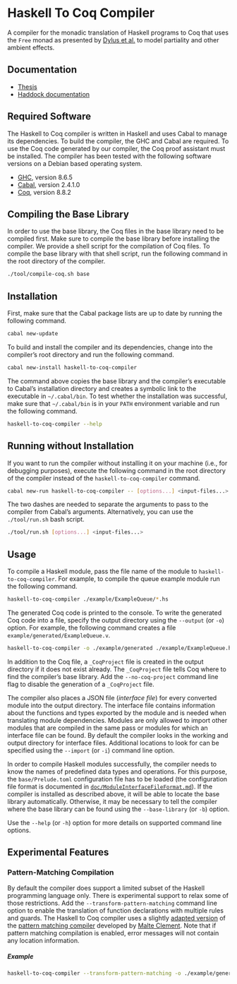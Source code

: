 # Haskell To Coq Compiler

A compiler for the monadic translation of Haskell programs to Coq that uses the `Free` monad as presented by [Dylus et al.](https://arxiv.org/abs/1805.08059) to model partiality and other ambient effects.

## Documentation

-   [Thesis](https://thesis.ba.just-otter.com)
-   [Haddock documentation](https://haskell-to-coq-compiler.just-otter.com)

## Required Software

The Haskell to Coq compiler is written in Haskell and uses Cabal to manage its dependencies.
To build the compiler, the GHC and Cabal are required.
To use the Coq code generated by our compiler, the Coq proof assistant must be installed.
The compiler has been tested with the following software versions on a Debian based operating system.

-   [GHC](https://www.haskell.org/ghc/), version 8.6.5
-   [Cabal](https://www.haskell.org/cabal/), version 2.4.1.0
-   [Coq](https://coq.inria.fr/download), version 8.8.2

## Compiling the Base Library

In order to use the base library, the Coq files in the base library need to be compiled first.
Make sure to compile the base library before installing the compiler.
We provide a shell script for the compilation of Coq files.
To compile the base library with that shell script, run the following command in the root directory of the compiler.

```bash
./tool/compile-coq.sh base
```

## Installation

First, make sure that the Cabal package lists are up to date  by running the following command.

```bash
cabal new-update
```

To build and install the compiler and its dependencies, change into the compiler’s root directory and run the following command.

```bash
cabal new-install haskell-to-coq-compiler
```

The command above copies the base library and the compiler’s executable to Cabal’s installation directory and creates a symbolic link to the executable in
`~/.cabal/bin`.
To test whether the installation was successful, make sure that `~/.cabal/bin` is in your `PATH` environment variable and run the following command.

```bash
haskell-to-coq-compiler --help
```

## Running without Installation

If you want to run the compiler without installing it on your machine (i.e., for debugging purposes), execute the following command in the root directory of the compiler instead of the `haskell-to-coq-compiler` command.

```bash
cabal new-run haskell-to-coq-compiler -- [options...] <input-files...>
```

The two dashes are needed to separate the arguments to pass to the compiler from Cabal’s arguments.
Alternatively, you can use the `./tool/run.sh` bash script.

```bash
./tool/run.sh [options...] <input-files...>
```

## Usage

To compile a Haskell module, pass the file name of the module to `haskell-to-coq-compiler`.
For example, to compile the queue example module run the following command.

```bash
haskell-to-coq-compiler ./example/ExampleQueue/*.hs
```

The generated Coq code is printed to the console. To write the generated Coq code into a file, specify the output directory using the `--output` (or `-o`) option. For example, the following command creates a file
`example/generated/ExampleQueue.v`.

```bash
haskell-to-coq-compiler -o ./example/generated ./example/ExampleQueue.hs
```

In addition to the Coq file, a `_CoqProject` file is created in the output directory if it does not exist already. The `_CoqProject` file tells Coq where to find the compiler’s base library. Add the `--no-coq-project` command line flag to disable the generation of a `_CoqProject` file.

The compiler also places a JSON file (*interface file*) for every converted module into the output directory.
The interface file contains information about the functions and types exported by the module and is needed when translating module dependencies.
Modules are only allowed to import other modules that are compiled in the same pass or modules for which an interface file can be found.
By default the compiler looks in the working and output directory for interface files.
Additional locations to look for can be specified using the `--import` (or `-i`) command line option.

In order to compile Haskell modules successfully, the compiler needs to know the names of predefined data types and operations. For this purpose, the `base/Prelude.toml` configuration file has to be loaded (the configuration file format is documented in [`doc/ModuleInterfaceFileFormat.md`](https://git.informatik.uni-kiel.de/stu203400/haskell-to-coq-compiler/blob/master/doc/ModuleInterfaceFileFormat.md)).
If the compiler is installed as described above, it will be able to locate the base library automatically.
Otherwise, it may be necessary to tell the compiler where the base library can be found using the `--base-library` (or `-b`) option.

Use the `--help` (or `-h`) option for more details on supported command line options.

## Experimental Features

### Pattern-Matching Compilation

By default the compiler does support a limited subset of the Haskell programming language only.
There is experimental support to relax some of those restrictions.
Add the `--transform-pattern-matching` command line option to enable the translation of function declarations with multiple rules and guards.
The Haskell to Coq compiler uses a slightly [adapted version](https://git.informatik.uni-kiel.de/stu203400/haskell-code-transformation) of the [pattern matching compiler](https://git.informatik.uni-kiel.de/stu204333/placc-thesis) developed by [Malte Clement](https://git.informatik.uni-kiel.de/stu204333).
Note that if pattern matching compilation is enabled, error messages will not contain any location information.

##### Example

```bash
haskell-to-coq-compiler --transform-pattern-matching -o ./example/generated ./example/Hutton.hs
```
